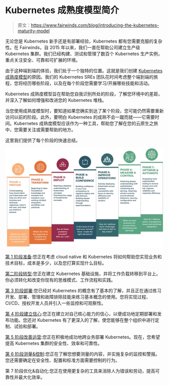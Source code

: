 # Kubernetes 成熟度模型简介

> 原文：<https://www.fairwinds.com/blog/introducing-the-kubernetes-maturity-model>

 无论您是 Kubernetes 新手还是有部署经验，Kubernetes 都有您需要克服的复杂性。在 Fairwinds，自 2015 年以来，我们一直在帮助公司建立生产级 Kubernetes 集群。我们已经构建、测试和管理了数百个 Kubernetes 生产实例，重点关注安全、可靠和可扩展的环境。

由于这种端到端的体验，我们处于一个独特的位置。这就是我们创建 [Kubernetes 成熟度模型](//www.fairwinds.com/kubernetes-maturity-model)的原因。我们的 Kubernetes SREs 团队花时间考虑整个端到端的旅程，您将经历哪些阶段，以及在每个阶段您需要学习/开展哪些技能和活动。

Kubernetes 成熟度模型旨在帮助您自我识别所处的阶段，了解您环境中的差距，并深入了解如何增强和改进您的 Kubernetes 堆栈。

当您使用成熟度模型时，要知道如果您确实到达了某个阶段，您可能仍然需要重新访问以前的阶段。此外，要明白 Kubernetes 的成熟不会一蹴而就——它需要时间。Kubernetes 成熟度模型应该作为一种工具，帮助您了解在您的云原生之旅中，您需要关注或需要帮助的地方。

这里我们提供了每个阶段的快速总结。

![MaturityModel_horz_v2 copy (1)](img/a2eaff449f59c3036057aa58c93e371c.png)

[第 1 阶段准备](//www.fairwinds.com/kubernetes-maturity-model/phase-1-prepare):您正在考虑 cloud native 和 Kubernetes 将如何帮助您实现业务和技术目标，成本是多少，以及您打算实现什么目标。

[第二阶段转型](//www.fairwinds.com/kubernetes-maturity-model/phase-2-transform):您正在建立 Kubernetes 基础设施，并将工作负载转移到平台上。你必须转化和改变你现有的思维模式、工作流程和实践。

[第 3 阶段部署](//www.fairwinds.com/kubernetes-maturity-model/phase-3-deploy):您已经对 Kubernetes 的概念有了基本的了解，并且正在通过练习开发、部署、管理和故障排除技能来练习基本概念的使用。您将实现过程、CI/CD、授权开发人员并引入一些监控和可观察性。

[第 4 阶段建立信心](//www.fairwinds.com/kubernetes-maturity-model/phase-4-build-confidence):您正在建立对自己核心能力的信心，以便成功地定期部署和发布功能。您还对 Kubernetes 有了更深入的了解，使您能够在整个组织中进行定制、试验和部署。

[第 5 阶段改善运营](//www.fairwinds.com/kubernetes-maturity-model/phase-5-improve-operations):您正在积极地成功地跨业务部署 Kubernetes。现在，您希望提高 Kubernetes 集群的安全性、效率和可靠性。

[第 6 阶段测量&控制](//www.fairwinds.com/kubernetes-maturity-model/phase-6-measure-control):您正在了解您想要测量的内容，并实施复杂的监控和警报。您还需要确定在安全性、配置和标准方面需要控制的行为。

第 7 阶段优化&自动化:您正在使用更复杂的工具来消除人为错误和劳动，提高可靠性并最大化效率。